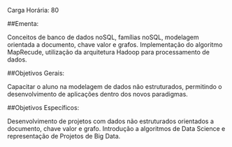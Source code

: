 Carga Horária: 80

##Ementa:

Conceitos de banco de dados noSQL, famílias noSQL, modelagem orientada a documento, chave valor e grafos. Implementação do algoritmo MapRecude, utilização da arquitetura Hadoop para processamento de dados.

##Objetivos Gerais:

Capacitar o aluno na modelagem de dados não estruturados, permitindo o desenvolvimento de aplicações dentro dos novos paradigmas.

##Objetivos Específicos:

Desenvolvimento de projetos com dados não estruturados orientados a documento, chave valor e grafo. Introdução a algoritmos de Data Science e representação de Projetos de Big Data.